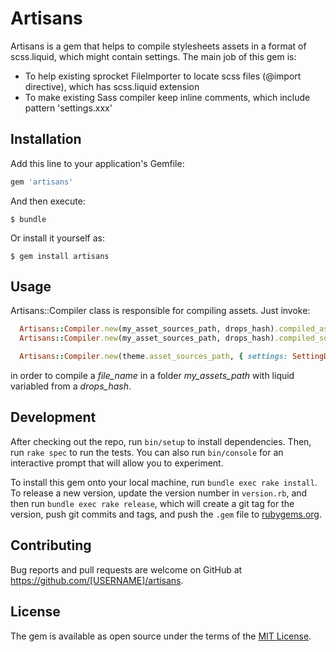 # Artisans

Artisans is a gem that helps to compile stylesheets assets in a format of scss.liquid, which might contain settings.
The main job of this gem is:
  - To help existing sprocket FileImporter to locate scss files (@import directive), which has scss.liquid extension
  - To make existing Sass compiler keep inline comments, which include pattern 'settings.xxx'

## Installation

Add this line to your application's Gemfile:

```ruby
gem 'artisans'
```

And then execute:

    $ bundle

Or install it yourself as:

    $ gem install artisans

## Usage

Artisans::Compiler class is responsible for compiling assets. Just invoke:

```ruby
  Artisans::Compiler.new(my_asset_sources_path, drops_hash).compiled_asset(file_name)  => Sprockets::Asset
  Artisans::Compiler.new(my_asset_sources_path, drops_hash).compiled_source(file_name) => String

  Artisans::Compiler.new(theme.asset_sources_path, { settings: SettingDrop.new }).compiled_source('application.css')
```

in order to compile a _file_name_ in a folder _my_assets_path_ with liquid variabled from a _drops_hash_.

## Development

After checking out the repo, run `bin/setup` to install dependencies. Then, run `rake spec` to run the tests. You can also run `bin/console` for an interactive prompt that will allow you to experiment.

To install this gem onto your local machine, run `bundle exec rake install`. To release a new version, update the version number in `version.rb`, and then run `bundle exec rake release`, which will create a git tag for the version, push git commits and tags, and push the `.gem` file to [rubygems.org](https://rubygems.org).

## Contributing

Bug reports and pull requests are welcome on GitHub at https://github.com/[USERNAME]/artisans.


## License

The gem is available as open source under the terms of the [MIT License](http://opensource.org/licenses/MIT).

